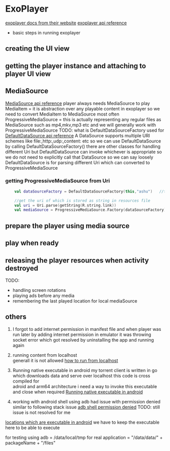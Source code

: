 # ExoPlayer
[exoplayer docs from their website](https://exoplayer.dev/)
[exoplayer api reference](https://exoplayer.dev/doc/reference/overview-summary.html)

- basic steps in running exoplayer

## creating the UI view

## getting the player instance and attaching to player UI view

## MediaSource
[MediaSource api reference](https://exoplayer.dev/doc/reference/com/google/android/exoplayer2/source/MediaSource.html)
player always needs MediaSource to play
MediaItem = it is abstraction over any playable content in exoplayer
so we need to convert MediaItem to MediaSource most often
ProgressiveMediaSource = this is actually representing any regular files as MediaSource such as mp4,mkv,mp3 etc
and we will generally work with ProgressiveMediaSource
TODO: what is DefaultDataSourceFactory used for
[DefaultDataSource api reference](https://exoplayer.dev/doc/reference/com/google/android/exoplayer2/upstream/DefaultDataSource.html)
A DataSource supports multiple URI schemes like file:,http:,udp:,content: etc
so we can use DefaultDataSource by calling DefaultDataSourceFactory() there are other classes for handling different Uri but
DefaultDataSource can invoke whichever is appropriate so we do not need to explicitly call that DataSource
so we can say loosely DefaultDataSource is for parsing different Uri which can converted to ProgressiveMediaSource

### getting ProgressiveMediaSource from Uri
```kotlin
    val dataSourceFactory = DefaultDataSourceFactory(this,"ashu")   //this is Context

    //get the uri of which is stored as string in resources file
    val uri = Uri.parse(getString(R.string.link))
    val mediaSource = ProgressiveMediaSource.Factory(dataSourceFactory).createMediaSource(uri)
```

## prepare the player using media source

## play when ready

## releasing the player resources when activity destroyed

TODO:
- handling screen rotations
- playing ads before any media
- remembering the last played location for local mediaSource


## others
1. I forgot to add internet permission in manifest file and when player was run later by adding internet
permission in emulator it was throwing socket error which got resolved by uninstalling the app and running again

2. running content from localhost  
generall it is not allowed 
[how to run from localhost](https://codelabs.developers.google.com/codelabs/android-network-security-config/index.html#0)

3. Running native executable in android
my torrent client is written in go which downloads data and serve over localhost this code is cross compiled for  
adroid and arm64 architecture i need a way to invoke this executable and close when required
[Running native executable in android](http://gimite.net/en/index.php?Run%20native%20executable%20in%20Android%20App)

4. working with android shell using adb
had issue with permission denied similar to following stack issue
[adb shell permission denied](https://stackoverflow.com/questions/7399028/android-adb-permission-denied)
TODO: still issue is not resolved for me

[locations which are executable in android](https://stackoverflow.com/questions/13690419/writeable-and-executable-location-on-android)
we have to keep the executable here to be able to execute

for testing using adb =  /data/local/tmp
for real application = "/data/data/" +  packageName + "/files"


